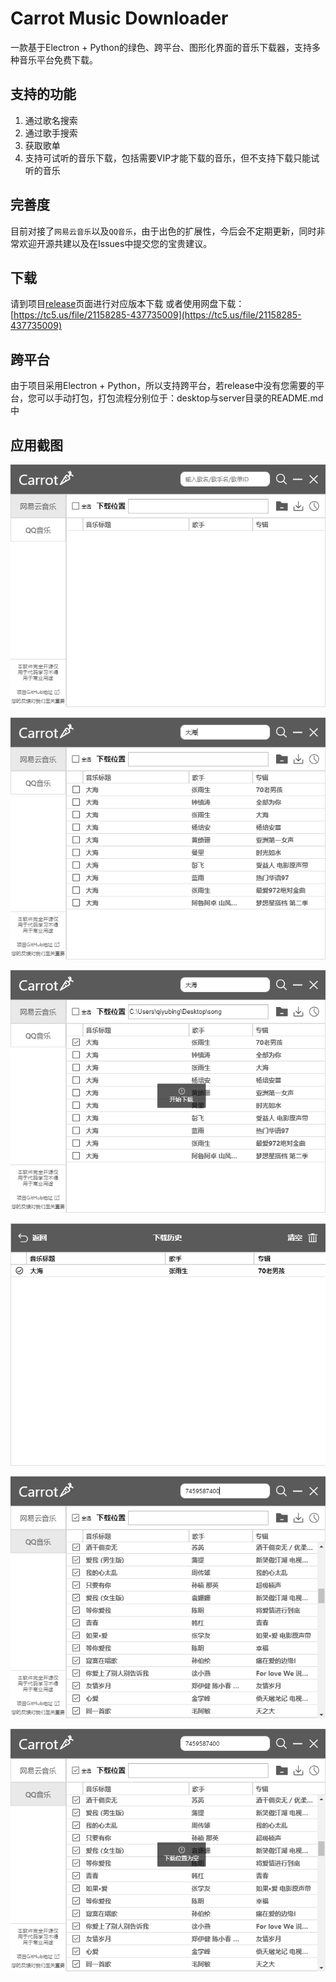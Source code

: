 # Carrot Music Downloader
一款基于Electron + Python的绿色、跨平台、图形化界面的音乐下载器，支持多种音乐平台免费下载。

## 支持的功能

1. 通过歌名搜索
2. 通过歌手搜索
3. 获取歌单
4. 支持可试听的音乐下载，包括需要VIP才能下载的音乐，但不支持下载只能试听的音乐

## 完善度

目前对接了`网易云音乐`以及`QQ音乐`，由于出色的扩展性，今后会不定期更新，同时非常欢迎开源共建以及在Issues中提交您的宝贵建议。

## 下载
请到项目[release](https://github.com/Carrot-Software/carrot-music-downloader/releases)页面进行对应版本下载
或者使用网盘下载：[https://tc5.us/file/21158285-437735009](https://tc5.us/file/21158285-437735009)

## 跨平台

由于项目采用Electron + Python，所以支持跨平台，若release中没有您需要的平台，您可以手动打包，打包流程分别位于：desktop与server目录的README.md中

## 应用截图

![image-20200415172718325](README.assets/image-20200415172718325.png)

![image-20200415172843744](README.assets/image-20200415172843744.png)

![image-20200415172959307](README.assets/image-20200415172959307.png)

![image-20200415173012658](README.assets/image-20200415173012658.png)

![image-20200415174629757](README.assets/image-20200415174629757.png)

![image-20200415174604358](README.assets/image-20200415174604358.png)
